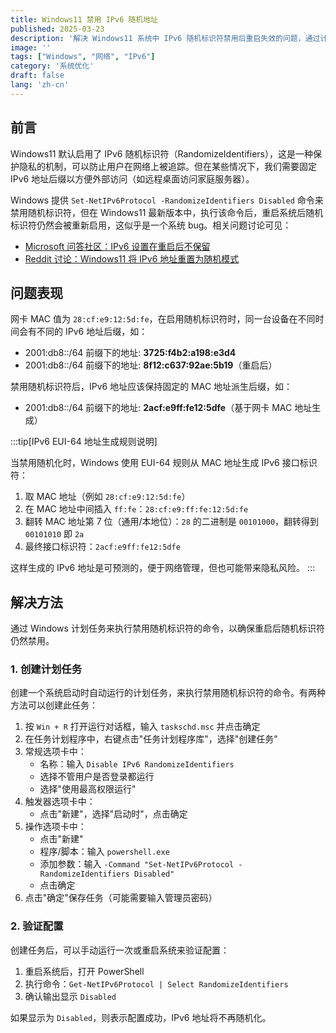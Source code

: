 ```yaml
---
title: Windows11 禁用 IPv6 随机地址
published: 2025-03-23
description: '解决 Windows11 系统中 IPv6 随机标识符禁用后重启失效的问题，通过计划任务实现持久化设置'
image: ''
tags: ["Windows", "网络", "IPv6"]
category: '系统优化'
draft: false 
lang: 'zh-cn'
---
```


## 前言

Windows11 默认启用了 IPv6 随机标识符（RandomizeIdentifiers），这是一种保护隐私的机制，可以防止用户在网络上被追踪。但在某些情况下，我们需要固定 IPv6 地址后缀以方便外部访问（如远程桌面访问家庭服务器）。

Windows 提供 `Set-NetIPv6Protocol -RandomizeIdentifiers Disabled` 命令来禁用随机标识符，但在 Windows11 最新版本中，执行该命令后，重启系统后随机标识符仍然会被重新启用，这似乎是一个系统 bug。相关问题讨论可见：
- [Microsoft 问答社区：IPv6 设置在重启后不保留](https://learn.microsoft.com/en-us/answers/questions/1130080/ipv6-settings-not-remaing-after-reboot)
- [Reddit 讨论：Windows11 将 IPv6 地址重置为随机模式](https://www.reddit.com/r/ipv6/comments/1el83oy/ipv6_eui64_address_non_random_windows_11_reverts/)

## 问题表现

网卡 MAC 值为 `28:cf:e9:12:5d:fe`，在启用随机标识符时，同一台设备在不同时间会有不同的 IPv6 地址后缀，如：
- 2001:db8::/64 前缀下的地址: **3725:f4b2:a198:e3d4**
- 2001:db8::/64 前缀下的地址: **8f12:c637:92ae:5b19**（重启后）

禁用随机标识符后，IPv6 地址应该保持固定的 MAC 地址派生后缀，如：
- 2001:db8::/64 前缀下的地址: **2acf:e9ff:fe12:5dfe**（基于网卡 MAC 地址生成）

:::tip[IPv6 EUI-64 地址生成规则说明]

当禁用随机化时，Windows 使用 EUI-64 规则从 MAC 地址生成 IPv6 接口标识符：
1. 取 MAC 地址（例如 `28:cf:e9:12:5d:fe`）
2. 在 MAC 地址中间插入 `ff:fe`：`28:cf:e9:ff:fe:12:5d:fe`
3. 翻转 MAC 地址第 7 位（通用/本地位）：`28` 的二进制是 `00101000`，翻转得到 `00101010` 即 `2a`
4. 最终接口标识符：`2acf:e9ff:fe12:5dfe`

这样生成的 IPv6 地址是可预测的，便于网络管理，但也可能带来隐私风险。
:::

## 解决方法

通过 Windows 计划任务来执行禁用随机标识符的命令，以确保重启后随机标识符仍然禁用。

### 1. 创建计划任务

创建一个系统启动时自动运行的计划任务，来执行禁用随机标识符的命令。有两种方法可以创建此任务：

1. 按 `Win + R` 打开运行对话框，输入 `taskschd.msc` 并点击确定
2. 在任务计划程序中，右键点击"任务计划程序库"，选择"创建任务"
3. 常规选项卡中：
    - 名称：输入 `Disable IPv6 RandomizeIdentifiers`
    - 选择不管用户是否登录都运行
    - 选择"使用最高权限运行"
4. 触发器选项卡中：
    - 点击"新建"，选择"启动时"，点击确定
5. 操作选项卡中：
    - 点击"新建"
    - 程序/脚本：输入 `powershell.exe`
    - 添加参数：输入 `-Command "Set-NetIPv6Protocol -RandomizeIdentifiers Disabled"`
    - 点击确定
6. 点击"确定"保存任务（可能需要输入管理员密码）

### 2. 验证配置

创建任务后，可以手动运行一次或重启系统来验证配置：

1. 重启系统后，打开 PowerShell
2. 执行命令：`Get-NetIPv6Protocol | Select RandomizeIdentifiers`
3. 确认输出显示 `Disabled`

如果显示为 `Disabled`，则表示配置成功，IPv6 地址将不再随机化。
